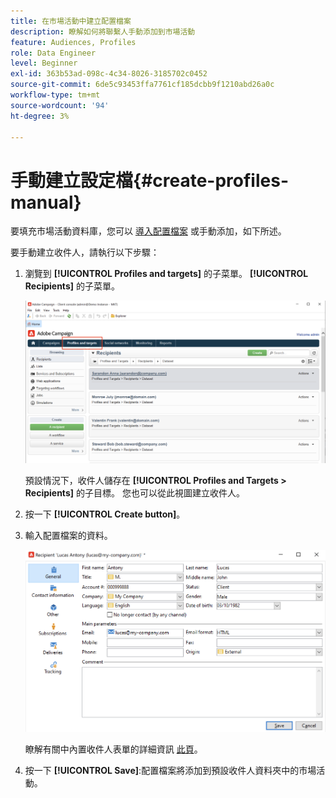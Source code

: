 ```yaml
---
title: 在市場活動中建立配置檔案
description: 瞭解如何將聯繫人手動添加到市場活動
feature: Audiences, Profiles
role: Data Engineer
level: Beginner
exl-id: 363b53ad-098c-4c34-8026-3185702c0452
source-git-commit: 6de5c93453ffa7761cf185dcbb9f1210abd26a0c
workflow-type: tm+mt
source-wordcount: '94'
ht-degree: 3%

---
```


# 手動建立設定檔{#create-profiles-manual}

要填充市場活動資料庫，您可以 [導入配置檔案](import-profiles.md) 或手動添加，如下所述。

要手動建立收件人，請執行以下步驟：

1. 瀏覽到 **[!UICONTROL Profiles and targets]** 的子菜單。 **[!UICONTROL Recipients]** 的子菜單。

   ![](assets/profiles-and-targets.png)

   預設情況下，收件人儲存在 **[!UICONTROL Profiles and Targets > Recipients]** 的子目標。 您也可以從此視圖建立收件人。

1. 按一下 **[!UICONTROL Create button]**。
1. 輸入配置檔案的資料。

   ![](assets/new-recipient.png)

   瞭解有關中內置收件人表單的詳細資訊 [此頁](view-profiles.md#edit-a-profiles)。

1. 按一下 **[!UICONTROL Save]**:配置檔案將添加到預設收件人資料夾中的市場活動。
